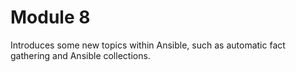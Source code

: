 # Module 8
Introduces some new topics within Ansible, such as automatic fact gathering
and Ansible collections.
